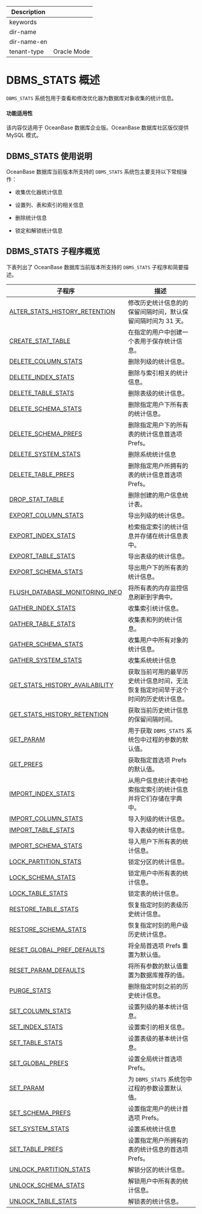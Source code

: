 | Description   |                 |
|---------------|-----------------|
| keywords      |                 |
| dir-name      |                 |
| dir-name-en   |                 |
| tenant-type   | Oracle Mode     |

# DBMS_STATS 概述

`DBMS_STATS` 系统包用于查看和修改优化器为数据库对象收集的统计信息。

  <main id="notice" >
    <h4>功能适用性</h4>
    <p>该内容仅适用于 OceanBase 数据库企业版。OceanBase 数据库社区版仅提供 MySQL 模式。</p>
  </main>

## DBMS_STATS 使用说明

OceanBase 数据库当前版本所支持的 `DBMS_STATS` 系统包主要支持以下常规操作：

* 收集优化器统计信息

* 设置列、表和索引的相关信息

* 删除统计信息

* 锁定和解锁统计信息


## DBMS_STATS 子程序概览

下表列出了 OceanBase 数据库当前版本所支持的 `DBMS_STATS` 子程序和简要描述。

|                   **子程序**                                 |                  **描述**                |
|-------------------------------------------------------------|------------------------------------------|
| [ALTER_STATS_HISTORY_RETENTION](../15900.dbms-stats-oracle/200.alter-stats-history-retention-oracle.md)  | 修改历史统计信息的的保留间隔时间，默认保留间隔时间为 31 天。         |
| [CREATE_STAT_TABLE](../15900.dbms-stats-oracle/300.create-stat-table-oracle.md)              | 在指定的用户中创建一个表用于保存统计信息。              |
| [DELETE_COLUMN_STATS](../15900.dbms-stats-oracle/400.delete-column-stats-oracle.md)            | 删除列级的统计信息。                               |
| [DELETE_INDEX_STATS](../15900.dbms-stats-oracle/500.delete-index-stats-oracle.md)             | 删除与索引相关的统计信息。                            |
| [DELETE_TABLE_STATS](../15900.dbms-stats-oracle/600.delete-table-stats-oracle.md)             | 删除表级的统计信息。                               |
| [DELETE_SCHEMA_STATS](../15900.dbms-stats-oracle/700.delete-schema-stats-oracle.md)            | 删除指定用户下所有表的统计信息。                   |
| [DELETE_SCHEMA_PREFS](../15900.dbms-stats-oracle/800.delete-schema-prefs-oracle.md)            | 删除指定用户下的所有表的统计信息首选项 Prefs。         |
| [DELETE_SYSTEM_STATS](../15900.dbms-stats-oracle/850.delete-system-stats-oracle.md)|删除系统统计信息|
| [DELETE_TABLE_PREFS](../15900.dbms-stats-oracle/900.delete-table-prefs-oracle.md)             | 删除指定用户所拥有的表的统计信息首选项 Prefs。               |
| [DROP_STAT_TABLE](../15900.dbms-stats-oracle/1000.drop-stat-table-oracle.md)                | 删除创建的用户信息统计表。                            |
| [EXPORT_COLUMN_STATS](../15900.dbms-stats-oracle/1100.export-column-stats-oracle.md)            | 导出列级的统计信息。                               |
| [EXPORT_INDEX_STATS](../15900.dbms-stats-oracle/1200.export-index-stats-oracle.md)             |  检索指定索引的统计信息并存储在统计信息表中。                            |
| [EXPORT_TABLE_STATS](../15900.dbms-stats-oracle/1300.export-table-stats-oracle.md)            | 导出表级的统计信息。                      |
| [EXPORT_SCHEMA_STATS](../15900.dbms-stats-oracle/1400.export-schema-stats-oracle.md)             |   导出用户下的所有表的统计信息。                 |
| [FLUSH_DATABASE_MONITORING_INFO](../15900.dbms-stats-oracle/1500.flush-database-monitoring-info-oracle.md) | 将所有表的内存监控信息刷新到字典中。                       |
| [GATHER_INDEX_STATS](../15900.dbms-stats-oracle/1600.gather-index-stats-oracle.md)             | 收集索引统计信息。                                                     |
| [GATHER_TABLE_STATS](../15900.dbms-stats-oracle/1700.gather-table-stats-oracle.md)             |  收集表和列的统计信息。        |
| [GATHER_SCHEMA_STATS](../15900.dbms-stats-oracle/1800.gather-schema-stats-oracle.md)            | 收集用户中所有对象的统计信息。                    |
|[GATHER_SYSTEM_STATS](../15900.dbms-stats-oracle/1850.gather-system-stats-oracle.md)|收集系统统计信息|
| [GET_STATS_HISTORY_AVAILABILITY](../15900.dbms-stats-oracle/1900.get-stats-history-availability-oracle.md) | 获取当前可用的最早历史统计信息时间，无法恢复指定时间早于这个时间的历史统计信息。 |
| [GET_STATS_HISTORY_RETENTION](../15900.dbms-stats-oracle/2000.get-stats-history-retention-oracle.md)    | 获取当前历史统计信息的保留间隔时间。                       |
| [GET_PARAM](../15900.dbms-stats-oracle/2100.get-param-oracle.md)                      | 用于获取 `DBMS_STATS` 系统包中过程的参数的默认值。         |
| [GET_PREFS](../15900.dbms-stats-oracle/2200.get-prefs-oracle.md)                      | 获取指定首选项 Prefs 的默认值。                      |
|[IMPORT_INDEX_STATS](../15900.dbms-stats-oracle/2300.import-index-stats-oracle.md)| 从用户信息统计表中检索指定索引的统计信息并将它们存储在字典中。|
| [IMPORT_COLUMN_STATS](../15900.dbms-stats-oracle/2400.import-column-stats-oracle.md)            | 导入列级的统计信息。                               |
| [IMPORT_TABLE_STATS](../15900.dbms-stats-oracle/2500.import-table-stats-oracle.md)             | 导入表级的统计信息。                               |
| [IMPORT_SCHEMA_STATS](../15900.dbms-stats-oracle/2600.import-schema-stats-oracle.md)            | 导入用户下所有表的统计信息。                      |
| [LOCK_PARTITION_STATS](../15900.dbms-stats-oracle/2700.lock-partition-stats-oracle.md)           | 锁定分区的统计信息。                               |
| [LOCK_SCHEMA_STATS](../15900.dbms-stats-oracle/2800.lock-schema-stats-oracle.md)              | 锁定用户中所有表的统计信息。                     |
| [LOCK_TABLE_STATS](../15900.dbms-stats-oracle/2900.lock-table-stats-oracle.md)               | 锁定表的统计信息。                                |
| [RESTORE_TABLE_STATS](../15900.dbms-stats-oracle/3000.restore-table-stats-oracle.md)            | 恢复指定时刻的表级历史统计信息。                         |
| [RESTORE_SCHEMA_STATS](../15900.dbms-stats-oracle/3100.restore-schema-stats-oracle.md)           | 恢复指定时刻的用户级历史统计信息。                  |
| [RESET_GLOBAL_PREF_DEFAULTS](../15900.dbms-stats-oracle/3200.reset-global-pref-defaults-oracle.md)     | 将全局首选项 Prefs 重置为默认值。                    |
| [RESET_PARAM_DEFAULTS](../15900.dbms-stats-oracle/3300.reset-param-defaults-oracle.md)           | 将所有参数的默认值重置为数据库推荐的值。                     |
| [PURGE_STATS](../15900.dbms-stats-oracle/3400.purge-stats-oracle.md)                    | 删除指定时刻之前的历史统计信息。                         |
| [SET_COLUMN_STATS](../15900.dbms-stats-oracle/3500.set-column-stats-oracle.md)               | 设置列级的基本统计信息。                             |
| [SET_INDEX_STATS](../15900.dbms-stats-oracle/3600.set-index-stats-oracle.md)                | 设置索引的相关信息。                               |
| [SET_TABLE_STATS](../15900.dbms-stats-oracle/3700.set-table-stats-oracle.md)                | 设置表级的基本统计信息。                             |
| [SET_GLOBAL_PREFS](../15900.dbms-stats-oracle/3800.set-global-prefs-oracle.md)               | 设置全局统计首选项 Prefs。                         |
| [SET_PARAM](../15900.dbms-stats-oracle/3900.set-param-oracle.md)                      | 为 `DBMS_STATS` 系统包中过程的参数设置默认值。           |
| [SET_SCHEMA_PREFS](../15900.dbms-stats-oracle/4000.set-schema-prefs-oracle.md)               | 设置指定用户的统计首选项 Prefs。            |
| [SET_SYSTEM_STATS](../15900.dbms-stats-oracle/4050.set-system-stats-oracle.md)|设置系统统计信息|
| [SET_TABLE_PREFS](../15900.dbms-stats-oracle/4100.set-table-prefs-oracle.md)                | 设置指定用户所拥有的表的统计信息的首选项 Prefs。              |
| [UNLOCK_PARTITION_STATS](../15900.dbms-stats-oracle/4200.unlock-partition-stats-oracle.md)         | 解锁分区的统计信息。                               |
| [UNLOCK_SCHEMA_STATS](../15900.dbms-stats-oracle/4300.unlock-schema-stats-oracle.md)            | 解锁用户中所有表的统计信息。                     |
| [UNLOCK_TABLE_STATS](../15900.dbms-stats-oracle/4400.unlock-table-stats-oracle.md)             | 解锁表的统计信息。                                |
